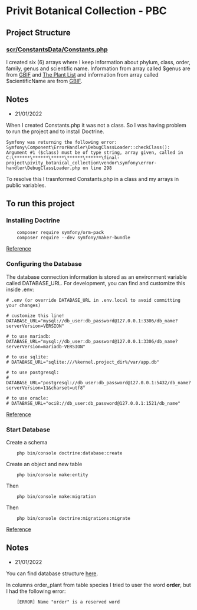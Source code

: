 # Privit Botanical Collection - PBC

## Project Structure

### [scr/ConstantsData/Constants.php](https://github.com/BarbaraCristinaNunes/final-project/blob/main/pivity_botanical_collection/src/ConstantsData/Constants.php)

I created six (6) arrays where I keep information about phylum, class, order, family, genus and scientific name. Information from array called $genus are from [GBIF](https://www.gbif.org/species/2519) and [The Plant List](http://www.theplantlist.org/browse/A/Cactaceae/) and information from array called $scientificName are from [GBIF](https://www.gbif.org/species/2519).

## <b>Notes</b>

* 21/01/2022

When I created Constants.php it was not a class. So I was having problem to run the project and to install Doctrine.

    Symfony was returning the following error:
    Symfony\Component\ErrorHandler\DebugClassLoader::checkClass(): Argument #1 ($class) must be of type string, array given, called in C:\******\******\*****\******\******\final-project\pivity_botanical_collection\vendor\symfony\error-handler\DebugClassLoader.php on line 298

To resolve this I trasnformed Constants.php in a class and my arrays in public variables.

## To run this project 

### Installing Doctrine

        composer require symfony/orm-pack
        composer require --dev symfony/maker-bundle

[Reference](https://symfony.com/doc/current/doctrine.html)

### Configuring the Database

The database connection information is stored as an environment variable called DATABASE_URL. For development, you can find and customize this inside .env:

    # .env (or override DATABASE_URL in .env.local to avoid committing your changes)

    # customize this line!
    DATABASE_URL="mysql://db_user:db_password@127.0.0.1:3306/db_name?serverVersion=VERSION"

    # to use mariadb:
    DATABASE_URL="mysql://db_user:db_password@127.0.0.1:3306/db_name?serverVersion=mariadb-VERSION"

    # to use sqlite:
    # DATABASE_URL="sqlite:///%kernel.project_dir%/var/app.db"

    # to use postgresql:
    # DATABASE_URL="postgresql://db_user:db_password@127.0.0.1:5432/db_name?serverVersion=11&charset=utf8"

    # to use oracle:
    # DATABASE_URL="oci8://db_user:db_password@127.0.0.1:1521/db_name"

[Reference](https://symfony.com/doc/current/doctrine.html)
### Start Database

Create a schema

        php bin/console doctrine:database:create

Create an object and new table

        php bin/console make:entity

Then

        php bin/console make:migration

Then 

        php bin/console doctrine:migrations:migrate

[Reference](https://symfony.com/doc/current/doctrine.html)

## <b>Notes</b>

* 21/01/2022

You can find database structure [here](https://github.com/BarbaraCristinaNunes/final-project).

In columns order_plant from table species I tried to user the word <b>order</b>, but I had the following error:

        [ERROR] Name "order" is a reserved word
